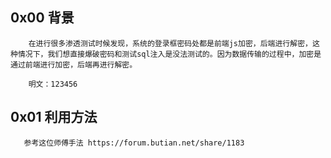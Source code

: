 ## 0x00 背景

        在进行很多渗透测试时候发现，系统的登录框密码处都是前端js加密，后端进行解密，这种情况下，我们想直接爆破密码和测试sql注入是没法测试的。因为数据传输的过程中，加密是通过前端进行加密，后端再进行解密。
        
        明文：123456

## 0x01 利用方法

       参考这位师傅手法 https://forum.butian.net/share/1183
